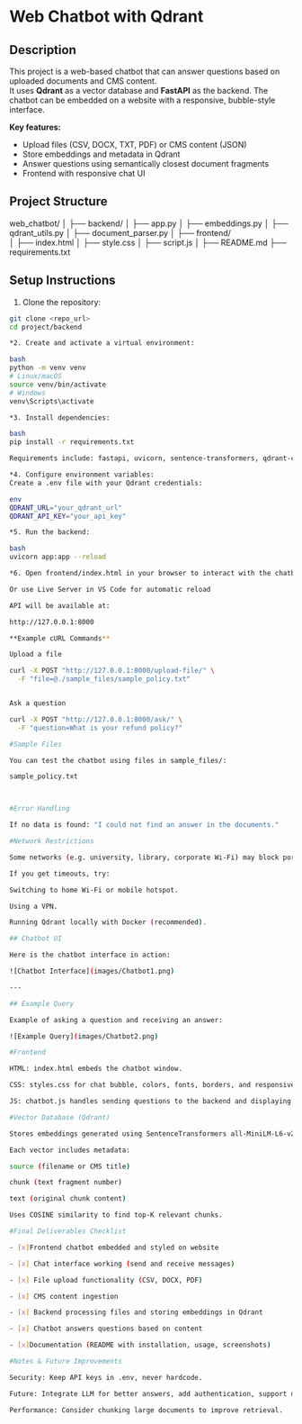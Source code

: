 # Web Chatbot with Qdrant

## Description

This project is a web-based chatbot that can answer questions based on uploaded documents and CMS content.  
It uses **Qdrant** as a vector database and **FastAPI** as the backend. The chatbot can be embedded on a website with a responsive, bubble-style interface.

**Key features:**
- Upload files (CSV, DOCX, TXT, PDF) or CMS content (JSON)
- Store embeddings and metadata in Qdrant
- Answer questions using semantically closest document fragments
- Frontend with responsive chat UI 

## Project Structure
web_chatbot/
│
├── backend/
│   ├── app.py
│   ├── embeddings.py
│   ├── qdrant_utils.py
│   ├── document_parser.py 
│
├── frontend/              
│   ├── index.html
│   ├── style.css
│   ├── script.js
│
├── README.md
├── requirements.txt        


## Setup Instructions
 
 1. Clone the repository:
```bash
git clone <repo_url>
cd project/backend

*2. Create and activate a virtual environment:

bash
python -m venv venv
# Linux/macOS
source venv/bin/activate
# Windows
venv\Scripts\activate

*3. Install dependencies:

bash
pip install -r requirements.txt

Requirements include: fastapi, uvicorn, sentence-transformers, qdrant-client, python-docx, pdfminer.six, pandas.

*4. Configure environment variables:
Create a .env file with your Qdrant credentials:

env
QDRANT_URL="your_qdrant_url"
QDRANT_API_KEY="your_api_key"

*5. Run the backend:

bash
uvicorn app:app --reload

*6. Open frontend/index.html in your browser to interact with the chatbot.

Or use Live Server in VS Code for automatic reload

API will be available at:

http://127.0.0.1:8000

**Example cURL Commands**

Upload a file

curl -X POST "http://127.0.0.1:8000/upload-file/" \
  -F "file=@./sample_files/sample_policy.txt"


Ask a question

curl -X POST "http://127.0.0.1:8000/ask/" \
  -F "question=What is your refund policy?"

#Sample Files

You can test the chatbot using files in sample_files/:

sample_policy.txt



#Error Handling

If no data is found: "I could not find an answer in the documents."

#Network Restrictions

Some networks (e.g. university, library, corporate Wi-Fi) may block port 6333, which is used by Qdrant Cloud.

If you get timeouts, try:

Switching to home Wi-Fi or mobile hotspot.

Using a VPN.

Running Qdrant locally with Docker (recommended).

## Chatbot UI

Here is the chatbot interface in action:

![Chatbot Interface](images/Chatbot1.png)

---

## Example Query

Example of asking a question and receiving an answer:

![Example Query](images/Chatbot2.png)

#Frontend

HTML: index.html embeds the chatbot window.

CSS: styles.css for chat bubble, colors, fonts, borders, and responsive design.

JS: chatbot.js handles sending questions to the backend and displaying answers.

#Vector Database (Qdrant)

Stores embeddings generated using SentenceTransformers all-MiniLM-L6-v2.

Each vector includes metadata:

source (filename or CMS title)

chunk (text fragment number)

text (original chunk content)

Uses COSINE similarity to find top-K relevant chunks.

#Final Deliverables Checklist

- [x]Frontend chatbot embedded and styled on website

- [x] Chat interface working (send and receive messages)

- [x] File upload functionality (CSV, DOCX, PDF)

- [x] CMS content ingestion

- [x] Backend processing files and storing embeddings in Qdrant

- [x] Chatbot answers questions based on content

- [x]Documentation (README with installation, usage, screenshots)

#Notes & Future Improvements

Security: Keep API keys in .env, never hardcode.

Future: Integrate LLM for better answers, add authentication, support more file types.

Performance: Consider chunking large documents to improve retrieval.
